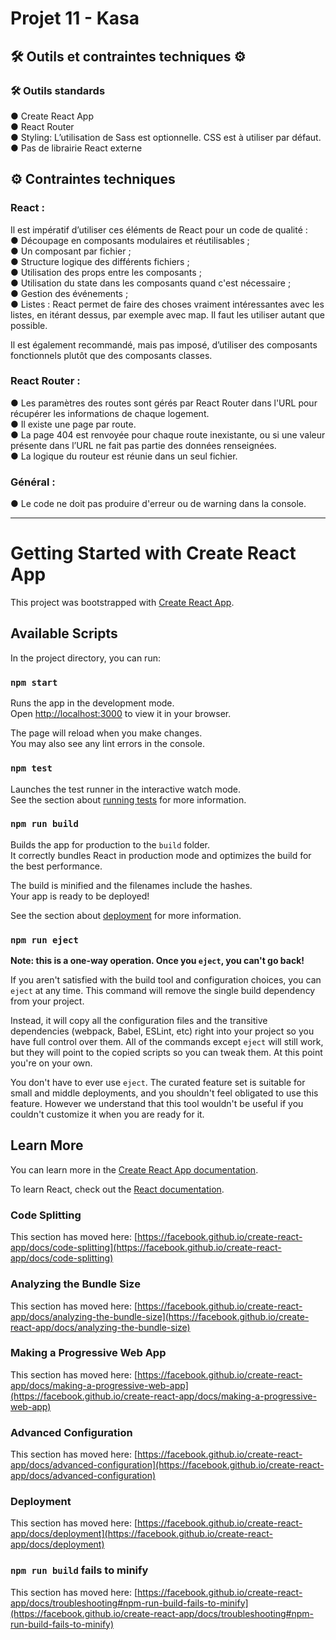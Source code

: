 # Projet 11 - Kasa

## 🛠 Outils et contraintes techniques ⚙️

### 🛠 Outils standards

● Create React App  
● React Router  
● Styling: L’utilisation de Sass est optionnelle. CSS est à utiliser par
défaut.  
● Pas de librairie React externe

## ⚙️ Contraintes techniques

### React :

Il est impératif d’utiliser ces éléments de React pour un code de qualité :  
● Découpage en composants modulaires et réutilisables ;  
● Un composant par fichier ;  
● Structure logique des différents fichiers ;  
● Utilisation des props entre les composants ;  
● Utilisation du state dans les composants quand c'est nécessaire ;  
● Gestion des événements ;  
● Listes : React permet de faire des choses vraiment intéressantes avec
les listes, en itérant dessus, par exemple avec map. Il faut les utiliser
autant que possible.

Il est également recommandé, mais pas imposé, d’utiliser des composants
fonctionnels plutôt que des composants classes.

### React Router :

● Les paramètres des routes sont gérés par React Router dans l'URL
pour récupérer les informations de chaque logement.  
● Il existe une page par route.  
● La page 404 est renvoyée pour chaque route inexistante, ou si une
valeur présente dans l’URL ne fait pas partie des données
renseignées.  
● La logique du routeur est réunie dans un seul fichier.

### Général :

● Le code ne doit pas produire d'erreur ou de warning dans la console.

---

# Getting Started with Create React App

This project was bootstrapped with [Create React App](https://github.com/facebook/create-react-app).

## Available Scripts

In the project directory, you can run:

### `npm start`

Runs the app in the development mode.\
Open [http://localhost:3000](http://localhost:3000) to view it in your browser.

The page will reload when you make changes.\
You may also see any lint errors in the console.

### `npm test`

Launches the test runner in the interactive watch mode.\
See the section about [running tests](https://facebook.github.io/create-react-app/docs/running-tests) for more information.

### `npm run build`

Builds the app for production to the `build` folder.\
It correctly bundles React in production mode and optimizes the build for the best performance.

The build is minified and the filenames include the hashes.\
Your app is ready to be deployed!

See the section about [deployment](https://facebook.github.io/create-react-app/docs/deployment) for more information.

### `npm run eject`

**Note: this is a one-way operation. Once you `eject`, you can't go back!**

If you aren't satisfied with the build tool and configuration choices, you can `eject` at any time. This command will remove the single build dependency from your project.

Instead, it will copy all the configuration files and the transitive dependencies (webpack, Babel, ESLint, etc) right into your project so you have full control over them. All of the commands except `eject` will still work, but they will point to the copied scripts so you can tweak them. At this point you're on your own.

You don't have to ever use `eject`. The curated feature set is suitable for small and middle deployments, and you shouldn't feel obligated to use this feature. However we understand that this tool wouldn't be useful if you couldn't customize it when you are ready for it.

## Learn More

You can learn more in the [Create React App documentation](https://facebook.github.io/create-react-app/docs/getting-started).

To learn React, check out the [React documentation](https://reactjs.org/).

### Code Splitting

This section has moved here: [https://facebook.github.io/create-react-app/docs/code-splitting](https://facebook.github.io/create-react-app/docs/code-splitting)

### Analyzing the Bundle Size

This section has moved here: [https://facebook.github.io/create-react-app/docs/analyzing-the-bundle-size](https://facebook.github.io/create-react-app/docs/analyzing-the-bundle-size)

### Making a Progressive Web App

This section has moved here: [https://facebook.github.io/create-react-app/docs/making-a-progressive-web-app](https://facebook.github.io/create-react-app/docs/making-a-progressive-web-app)

### Advanced Configuration

This section has moved here: [https://facebook.github.io/create-react-app/docs/advanced-configuration](https://facebook.github.io/create-react-app/docs/advanced-configuration)

### Deployment

This section has moved here: [https://facebook.github.io/create-react-app/docs/deployment](https://facebook.github.io/create-react-app/docs/deployment)

### `npm run build` fails to minify

This section has moved here: [https://facebook.github.io/create-react-app/docs/troubleshooting#npm-run-build-fails-to-minify](https://facebook.github.io/create-react-app/docs/troubleshooting#npm-run-build-fails-to-minify)
